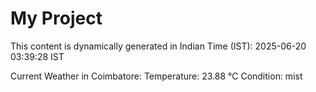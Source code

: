 # My Project

This content is dynamically generated in Indian Time (IST): 2025-06-20 03:39:28 IST


Current Weather in Coimbatore:
Temperature: 23.88 °C
Condition: mist
